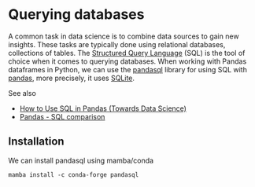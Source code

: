 # Querying databases

A common task in data science is to combine data sources to gain new insights. These tasks are typically done using relational databases, collections of tables. The [Structured Query Language](https://en.wikipedia.org/wiki/SQL) (SQL) is the tool of choice when it comes to querying databases. When working with Pandas dataframes in Python, we can use the [pandasql](https://github.com/yhat/pandasql/) library for using SQL with [pandas](https://pandas.pydata.org/), more precisely, it uses [SQLite](https://www.sqlite.org/).

See also
* [How to Use SQL in Pandas (Towards Data Science)](https://towardsdatascience.com/how-to-use-sql-in-pandas-62d8a0f6341)
* [Pandas - SQL comparison](https://pandas.pydata.org/docs/getting_started/comparison/comparison_with_sql.html)

## Installation

We can install pandasql using mamba/conda

```
mamba install -c conda-forge pandasql
```
